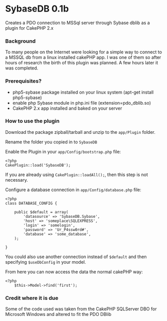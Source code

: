 # SybaseDB 0.1b #

Creates a PDO connection to MSSql server through Sybase dblib as a plugin for CakePHP 2.x

### Background ###

To many people on the Internet were looking for a simple way to connect to a MSSQL db from a linux installed cakePHP app.  I was one
of them so after hours of research the birth of this plugin was planned.  A few hours later it was completed.

### Prerequisites? ###

* php5-sybase package installed on your linux system (apt-get install php5-sybase)
* enable php Sybase module in php.ini file (extension=pdo_dblib.so)
* CakePHP 2.x app installed and baked on your server

### How to use the plugin ###

Download the package zipball/tarball and unzip to the `app/Plugin` folder.

Rename the folder you copied in to `SybaseDB` 

Enable the Plugin in your `app/Config/bootstrap.php` file:

    <?php
    CakePlugin::load('SybaseDB');

    
If you are already using `CakePlugin::loadAll();`, then this step is not necessary.

Configure a database connection in `app/Config/database.php` file:

    <?php
    class DATABASE_CONFIG {

	    public $default = array(
		    'datasource' => 'SybaseDB.Sybase',
            'host' => 'someplace\SQLEXPRESS',
            'login' => 'somelogin',
            'password' => 'Ur_P4ssw0rd#',
            'database' => 'some_database',
        );

    }


You could also use another connection instead of `$default` and then specifying `$useDbConfig` in your model.

From here you can now access the data the normal cakePHP way:

    <?php
        $this->Model->find('first');

        

### Credit where it is due ###

Some of the code used was taken from the CakePHP SQLServer DBO for Microsoft Windows and altered to fit the PDO DBlib
